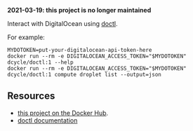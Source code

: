 **2021-03-19: this project is no longer maintained**

Interact with DigitalOcean using [doctl](https://github.com/digitalocean/doctl).

For example:

    MYDOTOKEN=put-your-digitalocean-api-token-here
    docker run --rm -e DIGITALOCEAN_ACCESS_TOKEN="$MYDOTOKEN" dcycle/doctl:1 --help
    docker run --rm -e DIGITALOCEAN_ACCESS_TOKEN="$MYDOTOKEN" dcycle/doctl:1 compute droplet list --output=json

Resources
-----

* [this project on the Docker Hub](https://hub.docker.com/r/dcycle/doctl/).
* [doctl documentation](https://www.digitalocean.com/community/tutorials/how-to-use-doctl-the-official-digitalocean-command-line-client)
